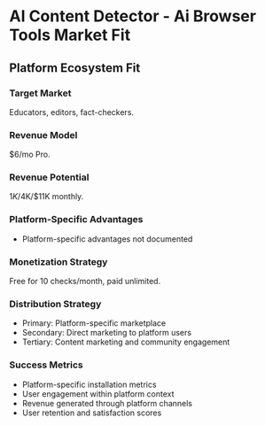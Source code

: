 # AI Content Detector - Ai Browser Tools Market Fit

## Platform Ecosystem Fit

### Target Market
Educators, editors, fact-checkers.

### Revenue Model
$6/mo Pro.

### Revenue Potential
$1K/$4K/$11K monthly.

### Platform-Specific Advantages
- Platform-specific advantages not documented

### Monetization Strategy
Free for 10 checks/month, paid unlimited.

### Distribution Strategy
- Primary: Platform-specific marketplace
- Secondary: Direct marketing to platform users
- Tertiary: Content marketing and community engagement

### Success Metrics
- Platform-specific installation metrics
- User engagement within platform context
- Revenue generated through platform channels
- User retention and satisfaction scores
